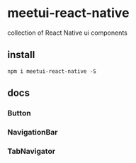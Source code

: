 # meetui-react-native
collection of React Native ui components

## install
```
npm i meetui-react-native -S
```

## docs
### Button

### NavigationBar

### TabNavigator
